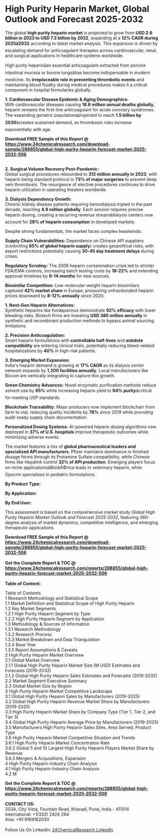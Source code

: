 <h1>High Purity Heparin Market, Global Outlook and Forecast 2025-2032</h1><p>The global <strong>high purity heparin market</strong> is projected to grow from <strong>USD 2.6 billion in 2023 to USD 7.3 billion by 2032</strong>, expanding at a <strong>12% CAGR during 2025â2032</strong> according to latest market analysis. This expansion is driven by escalating demand for anticoagulant therapies across cardiovascular, renal, and surgical applications in healthcare systems worldwide.</p><p>High purity heparinâan essential anticoagulant extracted from porcine intestinal mucosa or bovine lungsâhas become indispensable in modern medicine. Its <strong>irreplaceable role in preventing thrombotic events</strong> and maintaining blood fluidity during medical procedures makes it a critical component in hospital formularies globally.</p><p><strong>1. Cardiovascular Disease Epidemic &amp; Aging Demographics:</strong><br>
With cardiovascular diseases causing <strong>18.6 million annual deaths globally</strong>, heparin remains the first-line anticoagulant for acute coronary syndromes. The expanding geriatric populationâprojected to reach <strong>1.5 billion by 2030</strong>âcreates sustained demand, as thrombosis risks increase exponentially with age.</p><div><b>Download FREE Sample of this Report @ 
            <a href="https://www.24chemicalresearch.com/download-sample/288855/global-high-purity-heparin-forecast-market-2025-2032-506">
            https://www.24chemicalresearch.com/download-sample/288855/global-high-purity-heparin-forecast-market-2025-2032-506</a></b></div><br><p><strong>2. Surgical Volume Recovery Post-Pandemic:</strong><br>
Global surgical procedures rebounded to <strong>312 million annually in 2023</strong>, with heparin being standard protocol in <strong>73% of major surgeries</strong> to prevent deep vein thrombosis. The resurgence of elective procedures continues to drive heparin utilization in operating theaters worldwide.</p><p><strong>3. Dialysis Dependency Growth:</strong><br>
Chronic kidney disease patients requiring hemodialysis tripled in the past decade, reaching <strong>4.9 million globally</strong>. Each session requires precise heparin dosing, creating a recurring revenue streamâdialysis centers now account for <strong>28% of heparin consumption</strong> in developed markets.</p><p>Despite strong fundamentals, the market faces complex headwinds:</p><p><strong>Supply Chain Vulnerabilities:</strong> Dependence on Chinese API suppliers (controlling <strong>65% of global heparin supply</strong>) creates geopolitical risks, with export restrictions potentially causing <strong>30-45 day treatment delays</strong> during crises.</p><p><strong>Regulatory Scrutiny:</strong> The 2008 heparin contamination crisis led to stricter FDA/EMA controls, increasing batch testing costs by <strong>18-22%</strong> and extending approval timelines by <strong>9-14 months</strong> for new sources.</p><p><strong>Biosimilar Competition:</strong> Low-molecular-weight heparin biosimilars captured <strong>42% market share</strong> in Europe, pressuring unfractionated heparin prices downward by <strong>8-12% annually</strong> since 2020.</p><p><strong>1. Next-Gen Heparin Alternatives:</strong><br>
Synthetic heparins like fondaparinux demonstrate <strong>92% efficacy</strong> with lower bleeding risks. Biotech firms are investing <strong>USD 380 million annually</strong> in synthetic and recombinant production methods to bypass animal sourcing limitations.</p><p><strong>2. Precision Anticoagulation:</strong><br>
Smart heparin formulations with <strong>controllable half-lives</strong> and <strong>antidote compatibility</strong> are entering clinical trials, potentially reducing bleed-related hospitalizations by <strong>40%</strong> in high-risk patients.</p><p><strong>3. Emerging Market Expansion:</strong><br>
India's heparin demand is growing at <strong>17% CAGR</strong> as its dialysis center network expands by <strong>1,200 facilities annually</strong>. Local manufacturers like Biocon are vertically integrating to capture this growth.</p><p><strong>Green Chemistry Advances:</strong> Novel enzymatic purification methods reduce solvent use by <strong>65%</strong> while increasing heparin yield to <strong>94% purity</strong>âcritical for meeting USP  standards.</p><p><strong>Blockchain Traceability:</strong> Major producers now implement blockchain from farm to vial, reducing quality incidents by <strong>78%</strong> since 2019 while providing audit-ready supply chain documentation.</p><p><strong>Personalized Dosing Systems:</strong> AI-powered heparin dosing algorithms now deployed in <strong>37% of U.S. hospitals</strong> improve therapeutic outcomes while minimizing adverse events.</p><p>The market features a mix of <strong>global pharmaceutical leaders and specialized API manufacturers</strong>. Pfizer maintains dominance in finished dosage forms through its Protamine Sulfate compatibility, while Chinese firms like Hepalink control <strong>32% of API production</strong>. Emerging players focus on niche applicationsâBioibÃ©rica leads in veterinary heparin, while Opocrin specializes in pediatric formulations.</p><p><strong>By Product Type:</strong></p><p><strong>By Application:</strong></p><p><strong>By End User:</strong></p><p>This assessment is based on the comprehensive market study <em>Global High Purity Heparin Market Outlook and Forecast 2025-2032</em>, featuring 360-degree analysis of market dynamics, competitive intelligence, and emerging therapeutic applications.</p><div><b>Download FREE Sample of this Report @ 
            <a href="https://www.24chemicalresearch.com/download-sample/288855/global-high-purity-heparin-forecast-market-2025-2032-506">
            https://www.24chemicalresearch.com/download-sample/288855/global-high-purity-heparin-forecast-market-2025-2032-506</a></b></div><br><div><b>Get the Complete Report & TOC @ 
            <a href="https://www.24chemicalresearch.com/reports/288855/global-high-purity-heparin-forecast-market-2025-2032-506">
            https://www.24chemicalresearch.com/reports/288855/global-high-purity-heparin-forecast-market-2025-2032-506</a></b></div><br>
            <b>Table of Content:</b><p>Table of Contents<br />
1 Research Methodology and Statistical Scope<br />
1.1 Market Definition and Statistical Scope of High Purity Heparin<br />
1.2 Key Market Segments<br />
1.2.1 High Purity Heparin Segment by Type<br />
1.2.2 High Purity Heparin Segment by Application<br />
1.3 Methodology & Sources of Information<br />
1.3.1 Research Methodology<br />
1.3.2 Research Process<br />
1.3.3 Market Breakdown and Data Triangulation<br />
1.3.4 Base Year<br />
1.3.5 Report Assumptions & Caveats<br />
2 High Purity Heparin Market Overview<br />
2.1 Global Market Overview<br />
2.1.1 Global High Purity Heparin Market Size (M USD) Estimates and Forecasts (2019-2032)<br />
2.1.2 Global High Purity Heparin Sales Estimates and Forecasts (2019-2032)<br />
2.2 Market Segment Executive Summary<br />
2.3 Global Market Size by Region<br />
3 High Purity Heparin Market Competitive Landscape<br />
3.1 Global High Purity Heparin Sales by Manufacturers (2019-2025)<br />
3.2 Global High Purity Heparin Revenue Market Share by Manufacturers (2019-2025)<br />
3.3 High Purity Heparin Market Share by Company Type (Tier 1, Tier 2, and Tier 3)<br />
3.4 Global High Purity Heparin Average Price by Manufacturers (2019-2025)<br />
3.5 Manufacturers High Purity Heparin Sales Sites, Area Served, Product Type<br />
3.6 High Purity Heparin Market Competitive Situation and Trends<br />
3.6.1 High Purity Heparin Market Concentration Rate<br />
3.6.2 Global 5 and 10 Largest High Purity Heparin Players Market Share by Revenue<br />
3.6.3 Mergers & Acquisitions, Expansion<br />
4 High Purity Heparin Industry Chain Analysis<br />
4.1 High Purity Heparin Industry Chain Analysis<br />
4.2 M</p><div><b>Get the Complete Report & TOC @ 
            <a href="https://www.24chemicalresearch.com/reports/288855/global-high-purity-heparin-forecast-market-2025-2032-506">
            https://www.24chemicalresearch.com/reports/288855/global-high-purity-heparin-forecast-market-2025-2032-506</a></b></div><br><b>CONTACT US:</b><br>
            203A, City Vista, Fountain Road, Kharadi, Pune, India - 411014<br>
            International: +1(332) 2424 294<br>
            Asia: +91 9169162030 <br><br>
            Follow Us On LinkedIn: <a href="https://www.linkedin.com/company/24chemicalresearch/">24ChemicalResearch LinkedIn</a>